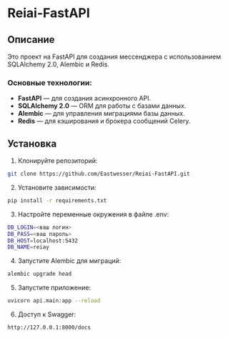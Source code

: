 # Reiai-FastAPI

## Описание

Это проект на FastAPI для создания мессенджера с использованием SQLAlchemy 2.0, Alembic и Redis.

### Основные технологии:

- **FastAPI** — для создания асинхронного API.
- **SQLAlchemy 2.0** — ORM для работы с базами данных.
- **Alembic** — для управления миграциями базы данных.
- **Redis** — для кэширования и брокера сообщений Celery.

## Установка

1. Клонируйте репозиторий:

```bash
git clone https://github.com/Eastwesser/Reiai-FastAPI.git
```

2. Установите зависимости:

```bash
pip install -r requirements.txt
```

3. Настройте переменные окружения в файле .env:

```bash
DB_LOGIN=<ваш логин>
DB_PASS=<ваш пароль>
DB_HOST=localhost:5432
DB_NAME=reiay
```

4. Запустите Alembic для миграций:

```bash
alembic upgrade head
```

5. Запустите приложение:

```bash
uvicorn api.main:app --reload
```

6. Доступ к Swagger:

```bash
http://127.0.0.1:8000/docs

```
